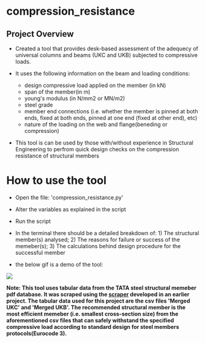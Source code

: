 # compression_resistance

## Project Overview
- Created a tool that provides desk-based assessment of the adequecy of universal columns and beams (UKC and UKB) subjected to compressive loads. 
- It uses the following information on the beam and loading conditions:  
   - design compressive load applied on the member (in kN)
   - span of the member(in m)
   - young's modulus (in N/mm2 or MN/m2)
   - steel grade
   - member end connections (i.e. whether the member is pinned at both ends, fixed at both ends, pinned at one end (fixed at other end), etc)
   - nature of the loading on the web and flange(beneding or compression) 

- This tool is can be used by those with/without experience in Structural Engineering to perfrom quick design checks on the compression resistance of structural members

# How to use the tool
- Open the file: 'compression_resistance.py'  
- Alter the variables as explained in the script
- Run the script 
- In the terminal there should be a detailed breakdown of: 
      1) The structural member(s) analysed; 
      2) The reasons for failure or success of the memeber(s); 
      3) The calculations behind design procedure for the successful member

- the below gif is a demo of the tool:

![](https://github.com/favourumeh/compression_resistance/blob/main/GIF_demo.gif)


**Note: This tool uses tabular data from the TATA steel structural memeber pdf database. It was scraped using the [scraper](https://github.com/favourumeh/PDF-SCRAPE-TATA-STEEL-SECTION-TABLES) developed in an earlier project. The tabular data used for this project are the csv files 'Merged UKC' and 'Merged UKB'. The recommended structural member is the most efficient memeber (i.e. smallest cross-section size) from the aforementioned csv files that can safely withstand the specified compressive load according to standard design for steel members protocols(Eurocode 3).**





